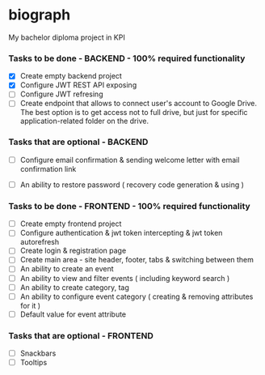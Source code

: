 # biograph
My bachelor diploma project in KPI

### Tasks to be done - BACKEND - 100% required functionality
- [x] Create empty backend project
- [x] Configure JWT REST API exposing
- [ ] Configure JWT refresing
- [ ] Create endpoint that allows to connect user's account to Google Drive. The best option is to get access not to full drive, but just for specific application-related folder on the drive.

### Tasks that are optional - BACKEND
- [ ] Configure email confirmation & sending welcome letter with email confirmation link
- [ ] An ability to restore password ( recovery code generation & using )


### Tasks to be done - FRONTEND - 100% required functionality
- [ ] Create empty frontend project
- [ ] Configure authentication & jwt token intercepting & jwt token autorefresh
- [ ] Create login & registration page
- [ ] Create main area - site header, footer, tabs & switching between them
- [ ] An ability to create an event
- [ ] An ability to view and filter events ( including keyword search )
- [ ] An ability to create category, tag
- [ ] An ability to configure event category ( creating & removing attributes for it
 )
- [ ] Default value for event attribute

### Tasks that are optional - FRONTEND
- [ ] Snackbars
- [ ] Tooltips
